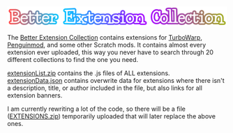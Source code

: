 ![Better Extension Collection](https://github.com/robotninjajesse/Better-Extension-Collection/blob/main/icon/iconFull.png)  

The [Better Extension Collection](http://robotninjajesse.github.io/Better-Extension-Collection) contains extensions for [TurboWarp](https://turbowarp.org), [Penguinmod](https://penguinmod.com), and some other Scratch mods. It contains almost every extension ever uploaded, this way you never have to search through 20 different collections to find the one you need.

[extensionList.zip](https://github.com/robotninjajesse/Better-Extension-Collection/blob/main/extensionList.zip) contains the .js files of ALL extensions.  
[extensionData.json](https://github.com/robotninjajesse/Better-Extension-Collection/blob/main/extensionData.json) contains overwrite data for extensions where there isn't a description, title, or author included in the file, but also links for all extension banners.

I am currently rewriting a lot of the code, so there will be a file ([EXTENSIONS.zip](https://github.com/robotninjajesse/Better-Extension-Collection/blob/main/EXTENSIONS.zip)) temporarily uploaded that will later replace the above ones.
